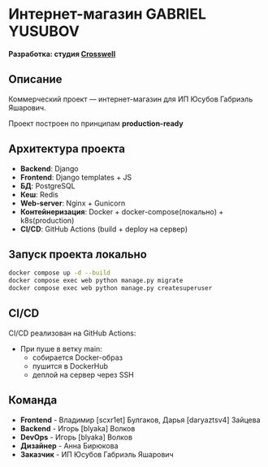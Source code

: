 # Интернет-магазин GABRIEL YUSUBOV
**Разработка: студия [Crosswell](https://crosswell.ru)**
##  Описание
Коммерческий проект — интернет-магазин для ИП Юсубов Габриэль Яшарович.  

Проект построен по принципам **production-ready**

## Архитектура проекта
- **Backend**: Django
- **Frontend**: Django templates + JS
- **БД**: PostgreSQL
- **Кеш**: Redis
- **Web-server**: Nginx + Gunicorn
- **Контейнеризация**: Docker + docker-compose(локально) + k8s(production)
- **CI/CD**: GitHub Actions (build + deploy на сервер)

## Запуск проекта локально
   ```bash
   docker compose up -d --build
   docker compose exec web python manage.py migrate
   docker compose exec web python manage.py createsuperuser
   ```

## CI/CD
CI/CD реализован на GitHub Actions:

- При пуше в ветку main:
    - собирается Docker-образ
    - пушится в DockerHub
    - деплой на сервер через SSH

## Команда
- **Frontend** - Владимир [scxr1et] Булгаков, Дарья [daryaztsv4] Зайцева
- **Backend** - Игорь [blyaka] Волков
- **DevOps** - Игорь [blyaka] Волков
- **Дизайнер** - Анна Бирюкова
- **Заказчик** - ИП Юсубов Габриэль Яшарович